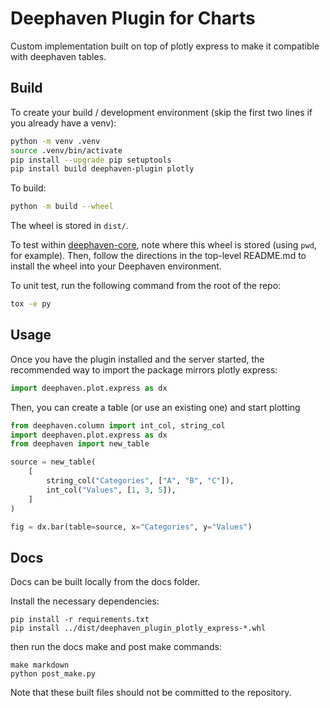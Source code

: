 # Deephaven Plugin for Charts

Custom implementation built on top of plotly express to make it compatible with deephaven tables.

## Build

To create your build / development environment (skip the first two lines if you already have a venv):

```sh
python -m venv .venv
source .venv/bin/activate
pip install --upgrade pip setuptools
pip install build deephaven-plugin plotly
```

To build:

```sh
python -m build --wheel
```

The wheel is stored in `dist/`.

To test within [deephaven-core](https://github.com/deephaven/deephaven-core), note where this wheel is stored (using `pwd`, for example).
Then, follow the directions in the top-level README.md to install the wheel into your Deephaven environment.

To unit test, run the following command from the root of the repo:

```sh
tox -e py
```

## Usage

Once you have the plugin installed and the server started, the recommended way to import the package mirrors plotly express:

```python
import deephaven.plot.express as dx
```

Then, you can create a table (or use an existing one) and start plotting

```python
from deephaven.column import int_col, string_col
import deephaven.plot.express as dx
from deephaven import new_table

source = new_table(
    [
        string_col("Categories", ["A", "B", "C"]),
        int_col("Values", [1, 3, 5]),
    ]
)

fig = dx.bar(table=source, x="Categories", y="Values")
```

## Docs
Docs can be built locally from the docs folder.

Install the necessary dependencies:
```shell
pip install -r requirements.txt
pip install ../dist/deephaven_plugin_plotly_express-*.whl
```
then run the docs make and post make commands:
```shell
make markdown
python post_make.py
```

Note that these built files should not be committed to the repository.
